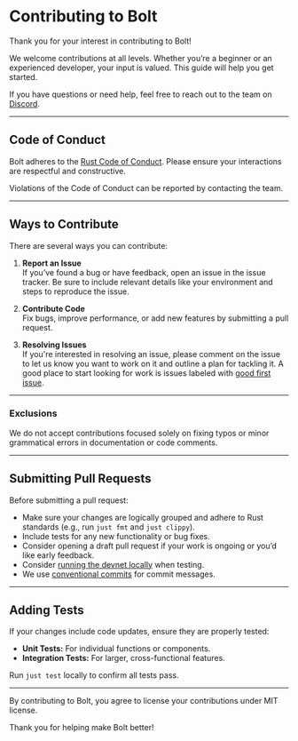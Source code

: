 # Contributing to Bolt

Thank you for your interest in contributing to Bolt! 

We welcome contributions at all levels. Whether you’re a beginner or an experienced developer, your input is valued. This guide will help you get started.

If you have questions or need help, feel free to reach out to the team on [Discord](https://discord.com/invite/Q8xAsuCVrT).

---

## Code of Conduct

Bolt adheres to the [Rust Code of Conduct](https://www.rust-lang.org/policies/code-of-conduct). Please ensure your interactions are respectful and constructive.  

Violations of the Code of Conduct can be reported by contacting the team.

---

## Ways to Contribute

There are several ways you can contribute:

1. **Report an Issue**  
   If you’ve found a bug or have feedback, open an issue in the issue tracker. Be sure to include relevant details like your environment and steps to reproduce the issue.

2. **Contribute Code**  
   Fix bugs, improve performance, or add new features by submitting a pull request.

3. **Resolving Issues**  
   If you're interested in resolving an issue, please comment on the issue to let us know you want to work on it and outline a plan for tackling it. A good place to start looking for work is issues labeled with [good first issue](https://github.com/chainbound/bolt/issues?q=is%3Aissue%20state%3Aopen%20label%3AD-good-first-issue).

---

### Exclusions  

We do not accept contributions focused solely on fixing typos or minor grammatical errors in documentation or code comments.

---

## Submitting Pull Requests  

Before submitting a pull request:  
- Make sure your changes are logically grouped and adhere to Rust standards (e.g., run `just fmt` and `just clippy`).
- Include tests for any new functionality or bug fixes.
- Consider opening a draft pull request if your work is ongoing or you’d like early feedback.
- Consider [running the devnet locally](README.md#running-the-devnet) when testing.
- We use [conventional commits](https://www.conventionalcommits.org/en/v1.0.0/) for commit messages.

---

## Adding Tests  

If your changes include code updates, ensure they are properly tested:  
- **Unit Tests:** For individual functions or components.  
- **Integration Tests:** For larger, cross-functional features.  

Run `just test` locally to confirm all tests pass.

---

By contributing to Bolt, you agree to license your contributions under MIT license.

Thank you for helping make Bolt better!
